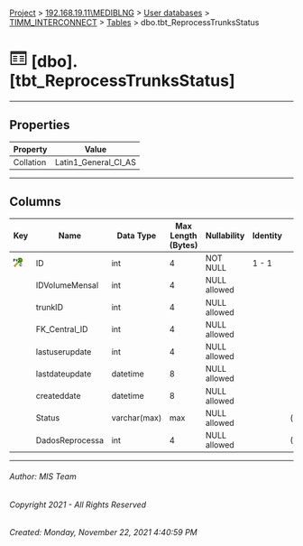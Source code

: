 #### 

[Project](../../../../index.md) > [192.168.19.11\\MEDIBLNG](../../../index.md) > [User databases](../../index.md) > [TIMM_INTERCONNECT](../index.md) > [Tables](Tables.md) > dbo.tbt_ReprocessTrunksStatus

# ![Tables](../../../../Images/Table32.png) [dbo].[tbt_ReprocessTrunksStatus]

---

## <a name="#properties"></a>Properties

| Property | Value |
|---|---|
| Collation | Latin1_General_CI_AS |


---

## <a name="#columns"></a>Columns

| Key | Name | Data Type | Max Length (Bytes) | Nullability | Identity | Default |
|---|---|---|---|---|---|---|
| [![Cluster Primary Key PK_tbt_ReprocessTrunksStatus: ID](../../../../Images/pkcluster.png)](#indexes) | ID | int | 4 | NOT NULL | 1 - 1 |  |
|  | IDVolumeMensal | int | 4 | NULL allowed |  |  |
|  | trunkID | int | 4 | NULL allowed |  |  |
|  | FK_Central_ID | int | 4 | NULL allowed |  |  |
|  | lastuserupdate | int | 4 | NULL allowed |  |  |
|  | lastdateupdate | datetime | 8 | NULL allowed |  |  |
|  | createddate | datetime | 8 | NULL allowed |  |  |
|  | Status | varchar(max) | max | NULL allowed |  | ('ICON.REP.TRUNK.TOREPROCESS') |
|  | DadosReprocessa | int | 4 | NULL allowed |  | ((1)) |


---

###### Author:  MIS Team

###### Copyright 2021 - All Rights Reserved

###### Created: Monday, November 22, 2021 4:40:59 PM


